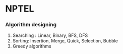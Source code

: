# NPTEL

### Algorithm designing 

1. Searching : Linear, Binary, BFS, DFS
2. Sorting: Insertion, Merge, Quick, Selection, Bubble
3. Greedy algorithms
